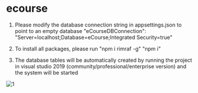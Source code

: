 # ecourse

1. Please modify the database connection string in appsettings.json to point to an empty database
"eCourseDBConnection": "Server=localhost;Database=eCourse;Integrated Security=true"
2. To install all packages, please run
"npm i rimraf -g" 
"npm i"

3. The database tables will be automatically created by running the project in visual studio 2019 (community/professional/enterprise version) and the system will be started

![1](https://user-images.githubusercontent.com/12889227/58137140-596ee080-7c74-11e9-8020-a02555a16cde.PNG)
